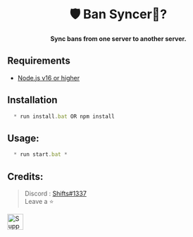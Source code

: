 <h1 align="center"> 🛡️ Ban Syncer🔂? </h1>

<p align='center'>
  <b>Sync bans from one server to another server.</b><br>
</p>

## Requirements

- [Node.js v16 or higher](https://nodejs.org/en/)

## Installation
```js
  * run install.bat OR npm install
```

##  Usage:
```js
  * run start.bat *
```

##  Credits:
 > Discord : [Shifts#1337](https://discord.com/users/994717305542021244)
 > <br>Leave a ⭐

<a href='https://ko-fi.com/Y8Y1K0FQH' target='_blank'><img height='36' style='border:0px;height:36px;' src='https://storage.ko-fi.com/cdn/kofi3.png?v=3' border='0' alt='Support Me at ko-fi.com' /></a>
